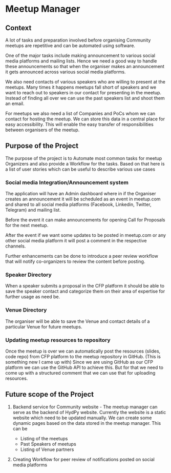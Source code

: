 # Meetup Manager

## Context

A lot of tasks and preparation involved before organising Community meetups are repetitive and can be automated using software.

One of the major tasks include making announcement to various social media platforms and mailing lists. Hence we need a good way to handle these announcements so that when the organiser makes an announcement it gets announced across various social media platforms.

We also need contacts of various speakers who are willing to present at the meetups. Many times it happens meetups fall short of speakers and we want to reach out to speakers in our contact for presenting in the meetup. Instead of finding all over we can use the past speakers list and shoot them an email.

For meetups we also need a list of Companies and PoCs whom we can contact for hosting the meetup. We can store this data in a central place for easy accessibility. This will enable the easy transfer of responsibilities between organisers of the meetup.

## Purpose of the Project

The purpose of the project is to Automate most common tasks for meetup Organizers and also provide a Workflow for the tasks. Based on that here is a list of user stories which can be useful to describe various use cases

### Social media Integration/Announcement system

The application will have an Admin dashboard where in if the Organiser creates an announcement it will be scheduled as an event in meetup.com and shared to all social media platforms (Facebook, Linkedin, Twitter, Telegram) and mailing list.

Before the event it can make announcements for opening Call for Proposals for the next meetup.

After the event if we want some updates to be posted in meetup.com or any other social media platform it will post a comment in the respective channels.

Further enhancements can be done to introduce a peer review workflow that will notify co-organizers to review the content before posting.

### Speaker Directory

When a speaker submits a proposal in the CFP platform it should be able to save the speaker contact and categorize them on their area of expertise for further usage as need be.

### Venue Directory

The organiser will be able to save the Venue and contact details of  a particular Venue for future meetups.

### Updating meetup resources to repository

Once the meetup is over we can automatically post the resources (slides, code repo) from CFP platform to the meetup repository in GitHub. (This is something new I came up with) Since we are using GitHub as our CFP platform we can use the GitHub API to achieve this. But for that we need to come up with a structured comment that we can use that for uploading resources.

## Future scope of the Project

1. Backend service for Community website - The meetup manager can serve as the backend of HydPy website. Currently the website is a static website which need to be updated manually. We can create some dynamic pages based on the data stored in the meetup manager. This can be

    - Listing of the meetups
    - Past Speakers of meetups
    - Listing of Venue partners
2. Creating Workflow for peer review of notifications posted on social media platforms



